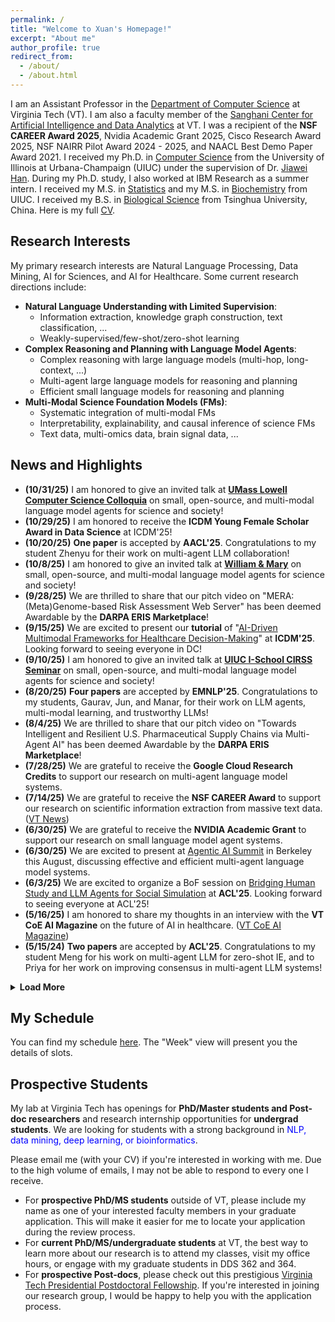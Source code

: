 ```yaml
---
permalink: /
title: "Welcome to Xuan's Homepage!"
excerpt: "About me"
author_profile: true
redirect_from: 
  - /about/
  - /about.html
---
```


I am an Assistant Professor in the [Department of Computer Science](https://cs.vt.edu/) at Virginia Tech (VT). I am also a faculty member of the [Sanghani Center for Artificial Intelligence and Data Analytics](https://sanghani.cs.vt.edu/) at VT. I was a recipient of the **NSF CAREER Award 2025**, Nvidia Academic Grant 2025, Cisco Research Award 2025, NSF NAIRR Pilot Award 2024 - 2025, and NAACL Best Demo Paper Award 2021. I received my Ph.D. in [Computer Science](http://www.cs.uiuc.edu/) from the University of Illinois at Urbana-Champaign (UIUC) under the supervision of Dr. [Jiawei Han](http://hanj.cs.illinois.edu/). During my Ph.D. study, I also worked at IBM Research as a summer intern. I received my M.S. in [Statistics](https://stat.illinois.edu/) and my M.S. in [Biochemistry](https://mcb.illinois.edu/departments/biochemistry/) from UIUC. I received my B.S. in [Biological Science](https://life.tsinghua.edu.cn/) from Tsinghua University, China. Here is my full [CV](https://drive.google.com/file/d/1bg0LmchHziBMgvhKw2NGE-p_Bg4ufyQH/view?usp=sharing).


## Research Interests
My primary research interests are Natural Language Processing, Data Mining, AI for Sciences, and AI for Healthcare. Some current research directions include:

- **Natural Language Understanding with Limited Supervision**:
  - Information extraction, knowledge graph construction, text classification, ...
  - Weakly-supervised/few-shot/zero-shot learning
- **Complex Reasoning and Planning with Language Model Agents**:
  - Complex reasoning with large language models (multi-hop, long-context, ...)
  - Multi-agent large language models for reasoning and planning
  - Efficient small language models for reasoning and planning
- **Multi-Modal Science Foundation Models (FMs)**:
  - Systematic integration of multi-modal FMs
  - Interpretability, explainability, and causal inference of science FMs
  - Text data, multi-omics data, brain signal data, ...

## News and Highlights
- **(10/31/25)** I am honored to give an invited talk at **[UMass Lowell Computer Science Colloquia](https://www.uml.edu/sciences/computer-science/news/colloquia.aspx)** on small, open-source, and multi-modal language model agents for science and society!
- **(10/29/25)** I am honored to receive the **ICDM Young Female Scholar Award in Data Science** at ICDM'25!
- **(10/20/25)** **One paper** is accepted by **AACL'25**. Congratulations to my student Zhenyu for their work on multi-agent LLM collaboration!
- **(10/8/25)** I am honored to give an invited talk at **[William & Mary]()** on small, open-source, and multi-modal language model agents for science and society!
- **(9/28/25)** We are thrilled to share that our pitch video on "MERA: (Meta)Genome-based Risk Assessment Web Server" has been deemed Awardable by the **DARPA ERIS Marketplace**!
- **(9/15/25)** We are excited to present our **tutorial** of "[AI-Driven Multimodal Frameworks for Healthcare Decision-Making](https://people.cs.vt.edu/jiamingcui/icdm25/index.html)" at **ICDM'25**. Looking forward to seeing everyone in DC!
- **(9/10/25)** I am honored to give an invited talk at **[UIUC I-School CIRSS Seminar](https://ischool.illinois.edu/news-events/events/2025/09/10/ai-disruption-speaker-series-xuan-wang)** on small, open-source, and multi-modal language model agents for science and society!
- **(8/20/25)** **Four papers** are accepted by **EMNLP'25**. Congratulations to my students, Gaurav, Jun, and Manar, for their work on LLM agents, multi-modal learning, and trustworthy LLMs!
- **(8/4/25)** We are thrilled to share that our pitch video on "Towards Intelligent and Resilient U.S. Pharmaceutical Supply Chains via Multi-Agent AI" has been deemed Awardable by the **DARPA ERIS Marketplace**!
- **(7/28/25)** We are grateful to receive the **Google Cloud Research Credits** to support our research on multi-agent language model systems.
- **(7/14/25)** We are grateful to receive the **NSF CAREER Award** to support our research on scientific information extraction from massive text data. ([VT News](https://news.vt.edu/articles/2025/08/eng-cs-career-award-makes-sense-of-scientific-discovery.html?utm_source=cmpgn_news&utm_medium=email&utm_campaign=vtUnirelNewsDailyCMP_sept225-fs))
- **(6/30/25)** We are grateful to receive the **NVIDIA Academic Grant** to support our research on small language model agent systems.
- **(6/30/25)** We are excited to present at [Agentic AI Summit](https://rdi.berkeley.edu/events/agentic-ai-summit) in Berkeley this August, discussing effective and efficient multi-agent language model systems.
- **(6/3/25)** We are excited to organize a BoF session on [Bridging Human Study and LLM Agents for Social Simulation](https://xuanwang91.github.io/2025-ACL-BOF/) at **ACL'25**. Looking forward to seeing everyone at ACL'25!
- **(5/16/25)** I am honored to share my thoughts in an interview with the **VT CoE AI Magazine** on the future of AI in healthcare. ([VT CoE AI Magazine](https://eng.vt.edu/magazine/stories/spring-2025/the-future-of-ai.html))
- **(5/15/24)** **Two papers** are accepted by **ACL'25**. Congratulations to my student Meng for his work on multi-agent LLM for zero-shot IE, and to Priya for her work on improving consensus in multi-agent LLM systems!

<details>
<summary><b>Load More</b></summary>
<ul style="PADDING-LEFT: 12px">
  <li><b>(4/25/25)</b> I am honored to give an invited talk at <b>I-School UIUC</b> on <b>5/9/25</b>. We will discuss effective and efficient multi-agent language model systems. Thanks to Dr. Yun Huang for the invitation!</li>
  <li><b>(4/25/25)</b> I am honored to give a keynote talk at the <a href="https://ds2mh.github.io/dssmh25/">Data Science for Smart Manufacturing and Healthcare (<b>DS2-MH</b>) Workshop</a> at <b>SDM'25</b>. Thanks to the workshop organizers for the invitation!</li>
  <li><b>(4/12/25)</b> We are excited to organize the <a href="https://xuanwang91.github.io/2025-cci-workshop/">2025 CCI Workshop on AI for Science with Foundation Models</a>. Looking forward to seeing everyone at the workshop!</li>
  <li><b>(4/12/25)</b> We are excited to organize the <a href="https://xuanwang91.github.io/2025-ICDM-RAiM/">RAiM 2025: The First International Workshop on Resilient Artificial Intelligence for Manufacturing</a> at <b>ICDM'25</b>. Looking forward to seeing everyone in DC this year!</li>
  <li><b>(4/12/25)</b> I am excited to serve as the co-chair for the <a href="https://2025-icdm-ughs.github.io/">Undergraduate and High School Symposium</a> at <b>ICDM'25</b>. Looking forward to seeing more bright young AI scientists in DC this year!</li>
  <li><b>(4/7/25)</b> <b>One paper</b> is accepted by <b>ISMB'25</b>. Congratulations to my student Sindhura for her work on the joint single-cell foundation model and graph-based learning!</li>
  <li><b>(12/19/24)</b> We are grateful to receive a new grant from <b>Cisco Research</b> to support our research on complex reasoning and planing with large language models.</li>
  <li><b>(10/29/24)</b> We are excited to present our <b>tutorial</b> of <a href="https://xuanwang91.github.io/2025-02-25-aaai25-tutorial">"AI for Science in the Era of Large Language Models"</a> at <b>AAAI'25</b>. Looking forward to seeing everyone in Philadelphia!</li>
  <li><b>(10/26/24)</b> <b>One paper</b> is accepted by <b>IEEE-BigData'24</b>. Congratulations to my student Hanwen for his work on EEG-to-text translation with multi-view Transformer!</li>
  <li><b>(10/2/24)</b> We are grateful to receive yet another award from <b>NSF NAIRR Pilot</b> to support our research on network-regulated large language models for multi-omics data analysis.</li>
  <li><b>(9/20/24)</b> We are excited to present our <b>tutorial</b> of <a href="https://xuanwang91.github.io/2024-11-12-emnlp24-tutorial">"AI for Science in the Era of Large Language Models"</a> at <b>EMNLP'24</b>. Looking forward to seeing everyone in Miami!</li>
  <li><b>(9/20/24)</b> <b>One paper</b> is accepted by <b>EMNLP'24</b>. Congratulations to my student Meng for his work on better multi-agent collaboration for LLM-based clinical triage!</li>
  <li><b>(9/9/24)</b> Congratulations to my student Daniel for receiving the <b>Davenport Leadership Scholarship</b> from CS@VT!</li>
  <li><b>(7/22/24)</b> We are grateful to receive a new grant from the <b>Amazon + VT Center for Efficient and Robust ML</b> to support our research on long-context reasoning with large language models. (<a href="https://news.vt.edu/articles/2024/10/amazon-virginia-tech-initiative-announces-two-student-fellowship.html?utm_source=cmpgn_news&utm_medium=email&utm_campaign=vtUnirelNewsDailyCMP_Oct2324-fs%20">VT News</a>)</li>
  <li><b>(6/28/24)</b> We are grateful to receive a new grant from the <b>Commonwealth Cyber Initiative (CCI)</b> to support our research on EHR digital twin generation with large language models.</li>
  <li> <b>(6/16/24)</b> <b>Three papers</b> are accepted by <b>ICML'24 AI4Science</b>. Congratulations to my students, Meng whose paper was accepted as a spotlight, and Hanwen and Sindhura whose papers were accepted as posters!</li>
  <li> <b>(5/21/24)</b> We are excited and grateful to receive an award from <b>NSF NAIRR Pilot</b> to support our research on complex reasoning in large language models. (<a href="https://news.vt.edu/articles/2024/06/three-virginia-tech-faculty-receive-nairr-pilot-awards-for-proje.html">VT News</a>)</li>
  <li> <b>(5/17/24)</b> <b>One paper</b> is accepted by <b>ACL'24</b> and <b>one paper</b> is accepted by <b>KDD'24</b>. Congratulations to all the authors!</li>
  <li> <b>(3/26/24)</b> Check out our new <b>survey paper</b> on <a href="https://arxiv.org/abs/2403.15673">LLMs for diverse biomedical data</a>! We explored three critical categories of biomedical data: 1) textual data (biomedical literature and health records), 2) biological sequences (DNA/RNA/protein sequences and multi-omics sequencing data), and 3) brain signals (time-series EEG data).</li>
  <li> <b>(3/3/24)</b> We are grateful to receive a new grant from the <b>Virginia Tech Brain Tech One Health Initiative</b> to support our research on open-vocabulary brain-to-text translation with large language models.</li>
  <li> <b>(1/18/24)</b> We are grateful to receive a new grant from the <b>Children's National Hospital + Virginia Tech Initiative</b> to support our research on weakly-supervised clinical variable extraction with large language models. (<a href="https://news.vt.edu/articles/2024/08/research-fralinbiomed-fbri-0816.html">VT News</a>)</li>
  <li> <b>(10/10/23)</b> We are grateful to receive a new grant from the <b>Virginia Tech Institute for Critical Technology and Applied Science (ICTAS)</b> to support our research on multi-omics encoding with LLMs for disease progression prediction.</li>
  <li> <b>(10/7/23)</b> <b>Three papers</b> are accepted by <b>EMNLP'23</b>. Congratulations to all the authors!</li>
  <li><b>(9/6/23)</b> We are grateful to receive a new grant from the <b>Amazon + VT Center for Efficient and Robust ML</b> to support our research on fact-checking in LLMs. (<a href="https://news.vt.edu/articles/2023/09/amazon-virginia-tech-initiative-announces-support-for-two-amazon.html">VT News</a>)</li>
  <li><b>(6/7/23)</b> We are grateful to receive a new grant from the Center for Health Behaviors Research at <b>Fralin Biomedical Research Institute</b> to support our research on AI-guided behavioral health modifier prediction for fetal growth disorder detection.</li>
  <li><b>(5/11/23)</b> We are grateful to receive a new grant from the <b>Commonwealth Cyber Initiative (CCI)</b> to support our research on trustworthy multimodal machine learning in healthcare. (<a href="https://news.vt.edu/articles/2023/06/research-programs-help-researchers-flex-harder--leap-higher.html">VT News</a>)</li>
  <li><b>(5/1/23)</b> <b>Two papers</b> are accepted by <b>ACL'23</b>. Congratulations to all the authors!</li>  
  <li><b>(1/1/23)</b> I started a new journey as an Assistant Professor in <b>CS@VT</b>.</li>
</ul>
</details>


## My Schedule

You can find my schedule [here](https://outlook.office365.com/owa/calendar/7a9db64927ad4b31ac057a71aa1a21f4@vt.edu/36019279cd6b4fb78bef49139b5b4e834236640486942120667/calendar.html). The "Week" view will present you the details of slots.
 

## Prospective Students
My lab at Virginia Tech has openings for **PhD/Master students and Post-doc researchers** and research internship opportunities for **undergrad students**. We are looking for students with a strong background in <span style="color:blue">NLP, data mining, deep learning, or bioinformatics</span>.

Please email me (with your CV) if you're interested in working with me. Due to the high volume of emails, I may not be able to respond to every one I receive. 
- For **prospective PhD/MS students** outside of VT, please include my name as one of your interested faculty members in your graduate application. This will make it easier for me to locate your application during the review process.
- For **current PhD/MS/undergraduate students** at VT, the best way to learn more about our research is to attend my classes, visit my office hours, or engage with my graduate students in DDS 362 and 364.
- For **prospective Post-docs**, please check out this prestigious [Virginia Tech Presidential Postdoctoral Fellowship](https://www.research.vt.edu/about/postdoctoral-associates/virginia-tech-presidential-postdoctoral-fellowships.html). If you're interested in joining our research group, I would be happy to help you with the application process.
